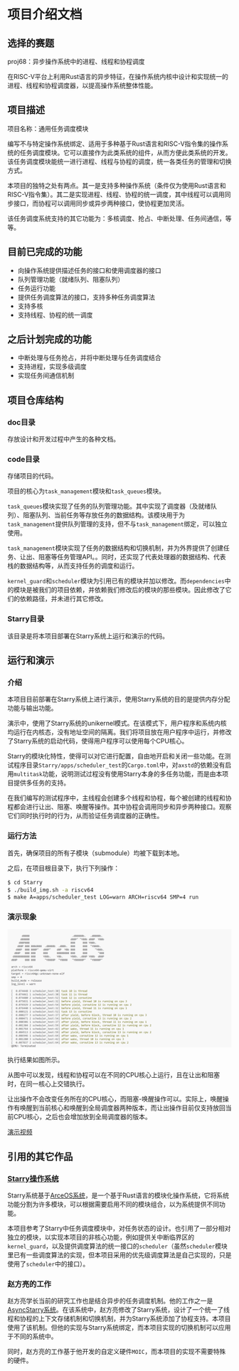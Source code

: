 # 项目介绍文档

## 选择的赛题

proj68：异步操作系统中的进程、线程和协程调度

在RISC-V平台上利用Rust语言的异步特征，在操作系统内核中设计和实现统一的进程、线程和协程调度器，以提高操作系统整体性能。

## 项目描述

项目名称：通用任务调度模块

编写不与特定操作系统绑定、适用于多种基于Rust语言和RISC-V指令集的操作系统的任务调度模块。它可以直接作为此类系统的组件，从而方便此类系统的开发。该任务调度模块能统一进行进程、线程与协程的调度，统一各类任务的管理和切换方式。

本项目的独特之处有两点。其一是支持多种操作系统（条件仅为使用Rust语言和RISC-V指令集）。其二是实现进程、线程、协程的统一调度，其中线程可以调用同步接口，而协程可以调用同步或异步两种接口，使协程更加灵活。

该任务调度系统支持的其它功能为：多核调度、抢占、中断处理、任务间通信，等等。

## 目前已完成的功能

- 向操作系统提供描述任务的接口和使用调度器的接口
- 队列管理功能（就绪队列、阻塞队列）
- 任务运行功能
- 提供任务调度算法的接口，支持多种任务调度算法
- 支持多核
- 支持线程、协程的统一调度

## 之后计划完成的功能

- 中断处理与任务抢占，并将中断处理与任务调度结合
- 支持进程，实现多级调度
- 实现任务间通信机制

## 项目仓库结构

### doc目录

存放设计和开发过程中产生的各种文档。

### code目录

存储项目的代码。

项目的核心为`task_management`模块和`task_queues`模块。

`task_queues`模块实现了任务的队列管理功能。其中实现了调度器（及就绪队列）、阻塞队列、当前任务等存放任务的数据结构。该模块用于为`task_management`提供队列管理的支持，但不与`task_management`绑定，可以独立使用。

`task_management`模块实现了任务的数据结构和切换机制，并为外界提供了创建任务、让出、阻塞等任务管理API。。同时，还实现了代表处理器的数据结构、代表栈的数据结构等，从而支持任务的调度和运行。

`kernel_guard`和`scheduler`模块为引用已有的模块并加以修改。而`dependencies`中的模块是被我们的项目依赖，并依赖我们修改后的模块的那些模块。因此修改了它们的依赖路径，并未进行其它修改。

### Starry目录

该目录是将本项目部署在Starry系统上运行和演示的代码。

## 运行和演示

### 介绍

本项目目前部署在Starry系统上进行演示，使用Starry系统的目的是提供内存分配功能与输出功能。

演示中，使用了Starry系统的unikernel模式。在该模式下，用户程序和系统内核均运行在内核态，没有地址空间的隔离。我们将项目放在用户程序中运行，并修改了Starry系统的启动代码，使得用户程序可以使用每个CPU核心。

Starry的模块化特性，使得可以对它进行配置，自由地开启和关闭一些功能。在测试程序目录`Starry/apps/scheduler_test`的`Cargo.toml`中，对`axstd`的依赖没有启用`multitask`功能，说明测试过程没有使用Starry本身的多任务功能，而是由本项目提供多任务的支持。

在我们编写的测试程序中，主线程会创建多个线程和协程，每个被创建的线程和协程都会进行让出、阻塞、唤醒等操作。其中协程会调用同步和异步两种接口。观察它们同时执行时的行为，从而验证任务调度器的正确性。

### 运行方法

首先，确保项目的所有子模块（submodule）均被下载到本地。

之后，在项目根目录下，执行下列操作：

```Bash
$ cd Starry
$ ./build_img.sh -a riscv64
$ make A=apps/scheduler_test LOG=warn ARCH=riscv64 SMP=4 run
```

### 演示现象

![](doc/assets/屏幕截图%202024-07-31%20173942.png)

执行结果如图所示。

从图中可以发现，线程和协程可以在不同的CPU核心上运行，且在让出和阻塞时，在同一核心上交错执行。

让出操作不会改变任务所在的CPU核心，而阻塞-唤醒操作可以。实际上，唤醒操作有唤醒到当前核心和唤醒到全局调度器两种版本，而让出操作目前仅支持放回当前CPU核心，之后也会增加放到全局调度器的版本。

[演示视频](doc/演示视频.mp4)

## 引用的其它作品

### [Starry操作系统](https://github.com/Starry-OS/Starry)

Starry系统基于[ArceOS系统](https://github.com/arceos-org/arceos)，是一个基于Rust语言的模块化操作系统，它将系统功能分割为许多模块，可以根据需要启用不同的模块组合，以为系统提供不同功能。

本项目参考了Starry中任务调度模块中，对任务状态的设计。也引用了一部分相对独立的模块，以实现本项目的非核心功能，例如提供关中断临界区的`kernel_guard`，以及提供调度算法的统一接口的`scheduler`（虽然`scheduler`模块里已有一些调度算法的实现，但本项目采用的优先级调度算法是自己实现的，只是使用了`scheduler`中的接口）。

### 赵方亮的工作

赵方亮学长当前的研究工作也是结合异步的任务调度机制。他的工作之一是[AsyncStarry系统](https://github.com/zflcs/AsyncStarry/tree/dev)。在该系统中，赵方亮修改了Starry系统，设计了一个统一了线程和协程的上下文存储机制和切换机制，并为Starry系统添加了协程支持。本项目使用了该机制。但他的实现与Starry系统绑定，而本项目实现的切换机制可以应用于不同的系统中。

同时，赵方亮的工作基于他开发的自定义硬件`MOIC`，而本项目的实现不需要特殊的硬件。